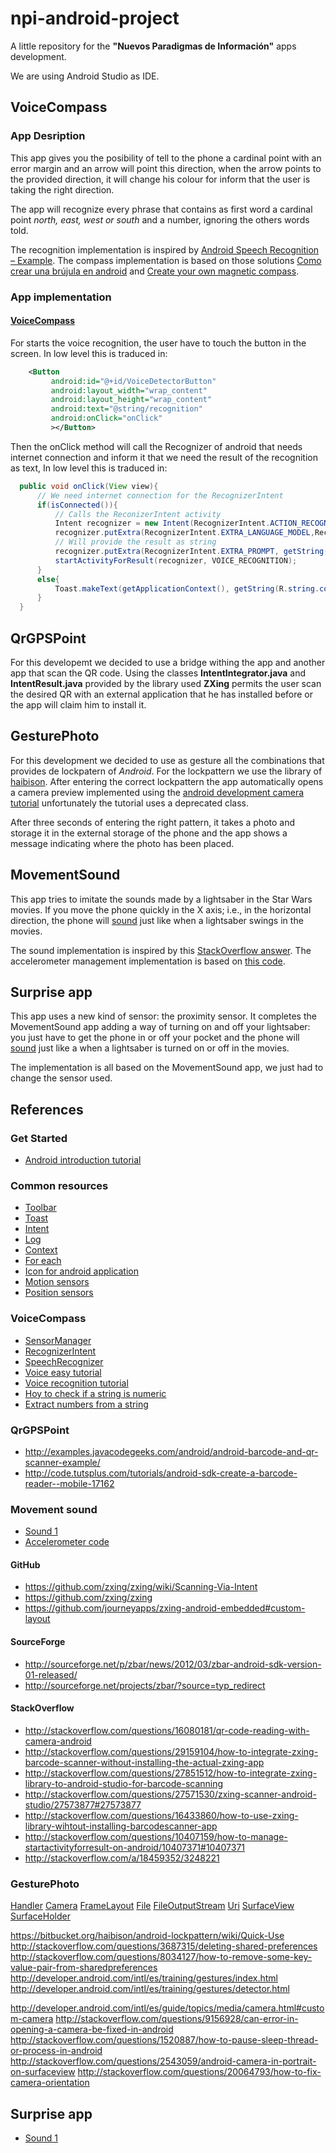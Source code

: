 # npi-android-project
A little repository for the **"Nuevos Paradigmas de Información"** apps development.

We are using Android Studio as IDE.

## VoiceCompass
### App Desription
This app gives you the posibility of tell to the phone a cardinal point with an error margin and an arrow will point this direction, when the arrow points to the provided direction, it will change his colour for inform that the user is taking the right direction.

The app will recognize every phrase that contains as first word a cardinal point *north, east, west or south* and a number, ignoring the others words told.

The recognition implementation is inspired by [Android Speech Recognition – Example](https://www.learn2crack.com/2013/12/android-speech-recognition-example.html). The compass implementation is based on those solutions [Como crear una brújula en android](http://agamboadev.esy.es/como-crear-un-brujula-en-android/) and [Create your own magnetic compass](http://www.techrepublic.com/article/pro-tip-create-your-own-magnetic-compass-using-androids-internal-sensors/).

### App implementation
#### [VoiceCompass](https://github.com/Darth-ATA/npi-android-project/blob/master/NPIToolKit/app/src/main/java/com/alejandros/npitoolkit/VoiceCompass.java)
For starts the voice recognition, the user have to touch the button in the screen. In low level this is traduced in:

```xml
    <Button
         android:id="@+id/VoiceDetectorButton"
         android:layout_width="wrap_content"
         android:layout_height="wrap_content"
         android:text="@string/recognition"
         android:onClick="onClick"
         ></Button>
```

Then the onClick method will call the Recognizer of android that needs internet connection and inform it that we need the result of the recognition as text, In low level this is traduced in:

```java
  public void onClick(View view){
      // We need internet connection for the RecognizerIntent
      if(isConnected()){
          // Calls the ReconizerIntent activity
          Intent recognizer = new Intent(RecognizerIntent.ACTION_RECOGNIZE_SPEECH);
          recognizer.putExtra(RecognizerIntent.EXTRA_LANGUAGE_MODEL,RecognizerIntent.LANGUAGE_MODEL_FREE_FORM);
          // Will provide the result as string
          recognizer.putExtra(RecognizerIntent.EXTRA_PROMPT, getString(R.string.compass_initMessage));
          startActivityForResult(recognizer, VOICE_RECOGNITION);
      }
      else{
          Toast.makeText(getApplicationContext(), getString(R.string.compass_internetError), Toast.LENGTH_LONG).show();
      }
  }
```

## QrGPSPoint
For this developemt we decided to use a bridge withing the app and another app that scan the QR code. Using the classes **IntentIntegrator.java** and **IntentResult.java** provided by the library used **ZXing** permits the user scan the desired QR with an external application that he has installed before or the app will claim him to install it.

## GesturePhoto
For this development we decided to use as gesture all the combinations that provides de lockpatern of *Android*. For the lockpattern we use the library of [haibison](https://bitbucket.org/haibison/android-lockpattern/wiki/Quick-Use). After entering the correct lockpattern the app automatically opens a camera preview implemented using the [android development camera tutorial](http://stackoverflow.com/questions/2543059/android-camera-in-portrait-on-surfaceview) unfortunately the tutorial uses a deprecated class.

After three seconds of entering the right pattern, it takes a photo and storage it in the external storage of the phone and the app shows a message indicating where the photo has been placed.


## MovementSound
This app tries to imitate the sounds made by a lightsaber in the Star Wars movies. If you move the phone quickly in the X axis; i.e., in the horizontal direction, the phone will [sound](https://www.freesound.org/people/gyzhor/sounds/47125/) just like when a lightsaber swings in the movies.

The sound implementation is inspired by this [StackOverflow answer](http://stackoverflow.com/a/18459352/3248221). The accelerometer management implementation is based on [this code](http://bit.ly/1oBpGDI).

## Surprise app
This app uses a new kind of sensor: the proximity sensor. It completes the MovementSound app adding a way of turning on and off your lightsaber: you just have to get the phone in or off your pocket and the phone will [sound](https://www.freesound.org/people/joe93barlow/sounds/78674/) just like a when a lightsaber is turned on or off in the movies.

The implementation is all based on the MovementSound app, we just had to change the sensor used.


## References
### Get Started
 - [Android introduction tutorial](http://developer.android.com/training/index.html)
### Common resources
 - [Toolbar](http://developer.android.com/intl/es/reference/android/widget/Toolbar.html)
 - [Toast](http://developer.android.com/intl/es/guide/topics/ui/notifiers/toasts.html)
 - [Intent](http://developer.android.com/intl/es/reference/android/content/Intent.html)
 - [Log](http://developer.android.com/intl/es/reference/android/util/Log.html)
 - [Context](http://developer.android.com/intl/es/reference/android/content/Context.html)
 - [For each]( https://docs.oracle.com/javase/1.5.0/docs/guide/language/foreach.html)
 - [Icon for android application](http://stackoverflow.com/questions/5350624/set-icon-for-android-application)
 - [Motion sensors](https://developer.android.com/intl/es/guide/topics/sensors/sensors_motion.html)
 - [Position sensors](https://developer.android.com/intl/es/guide/topics/sensors/sensors_position.html)
### VoiceCompass
 - [SensorManager](http://developer.android.com/intl/es/reference/android/hardware/SensorManager.html)
 - [RecognizerIntent](http://developer.android.com/intl/es/reference/android/speech/RecognizerIntent.html)
 - [SpeechRecognizer](http://developer.android.com/intl/es/reference/android/speech/SpeechRecognizer.html)
 - [Voice easy tutorial]( http://www.jameselsey.co.uk/blogs/techblog/android-how-to-implement-voice-recognition-a-nice-easy-tutorial/)
 - [Voice recognition tutorial]( http://www.javacodegeeks.com/2012/08/android-voice-recognition-tutorial.html)
 - [Hoy to check if a string is numeric]( http://stackoverflow.com/questions/1102891/how-to-check-if-a-string-is-numeric-in-java)
 - [Extract numbers from a string]( http://stackoverflow.com/questions/10734989/extract-numbers-from-an-alpha-numeric-string-using-android)
### QrGPSPoint

- http://examples.javacodegeeks.com/android/android-barcode-and-qr-scanner-example/
- http://code.tutsplus.com/tutorials/android-sdk-create-a-barcode-reader--mobile-17162

### Movement sound
- [Sound 1](https://www.freesound.org/people/joe93barlow/sounds/78674/)
- [Accelerometer code](http://bit.ly/1oBpGDI)

#### GitHub

- https://github.com/zxing/zxing/wiki/Scanning-Via-Intent
- https://github.com/zxing/zxing
- https://github.com/journeyapps/zxing-android-embedded#custom-layout

#### SourceForge
- http://sourceforge.net/p/zbar/news/2012/03/zbar-android-sdk-version-01-released/
- http://sourceforge.net/projects/zbar/?source=typ_redirect

#### StackOverflow
- http://stackoverflow.com/questions/16080181/qr-code-reading-with-camera-android
- http://stackoverflow.com/questions/29159104/how-to-integrate-zxing-barcode-scanner-without-installing-the-actual-zxing-app
- http://stackoverflow.com/questions/27851512/how-to-integrate-zxing-library-to-android-studio-for-barcode-scanning
- http://stackoverflow.com/questions/27571530/zxing-scanner-android-studio/27573877#27573877
- http://stackoverflow.com/questions/16433860/how-to-use-zxing-library-wihtout-installing-barcodescanner-app
- http://stackoverflow.com/questions/10407159/how-to-manage-startactivityforresult-on-android/10407371#10407371
- http://stackoverflow.com/a/18459352/3248221

### GesturePhoto

[Handler](http://developer.android.com/intl/es/reference/android/os/Handler.html)
[Camera](http://developer.android.com/intl/es/guide/topics/media/camera.html#manifest)
[FrameLayout](http://developer.android.com/intl/es/reference/android/widget/FrameLayout.html)
[File](http://developer.android.com/intl/es/reference/java/io/File.html)
[FileOutputStream](http://developer.android.com/intl/es/reference/java/io/FileOutputStream.html)
[Uri](http://developer.android.com/intl/es/reference/android/net/Uri.html)
[SurfaceView](http://developer.android.com/intl/es/reference/android/view/SurfaceView.html)
[SurfaceHolder](http://developer.android.com/intl/es/reference/android/view/SurfaceHolder.html)

https://bitbucket.org/haibison/android-lockpattern/wiki/Quick-Use
http://stackoverflow.com/questions/3687315/deleting-shared-preferences
http://stackoverflow.com/questions/8034127/how-to-remove-some-key-value-pair-from-sharedpreferences
http://developer.android.com/intl/es/training/gestures/index.html
http://developer.android.com/intl/es/training/gestures/detector.html

http://developer.android.com/intl/es/guide/topics/media/camera.html#custom-camera
http://stackoverflow.com/questions/9156928/can-error-in-opening-a-camera-be-fixed-in-android
http://stackoverflow.com/questions/1520887/how-to-pause-sleep-thread-or-process-in-android
http://stackoverflow.com/questions/2543059/android-camera-in-portrait-on-surfaceview
http://stackoverflow.com/questions/20064793/how-to-fix-camera-orientation

## Surprise app
- [Sound 1](https://www.freesound.org/people/gyzhor/sounds/47125/)
